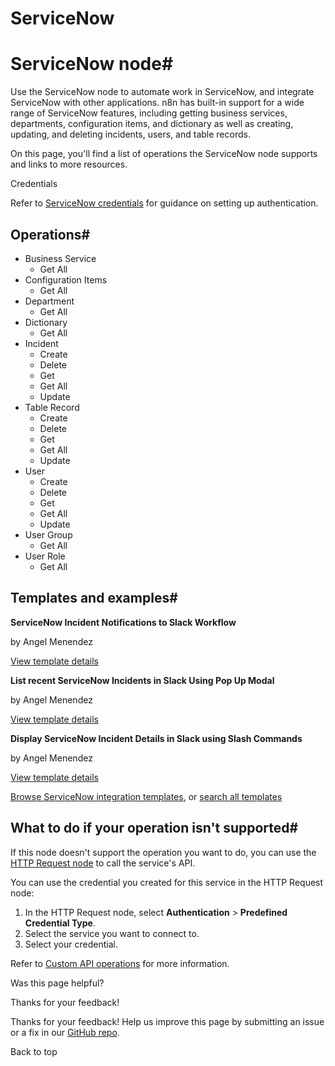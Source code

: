 # ServiceNow

[ ](https://github.com/n8n-io/n8n-docs/edit/main/docs/integrations/builtin/app-nodes/n8n-nodes-base.servicenow.md "Edit this page")

# ServiceNow node#

Use the ServiceNow node to automate work in ServiceNow, and integrate ServiceNow with other applications. n8n has built-in support for a wide range of ServiceNow features, including getting business services, departments, configuration items, and dictionary as well as creating, updating, and deleting incidents, users, and table records. 

On this page, you'll find a list of operations the ServiceNow node supports and links to more resources.

Credentials

Refer to [ServiceNow credentials](../../credentials/servicenow/) for guidance on setting up authentication. 

## Operations#

  * Business Service
    * Get All
  * Configuration Items
    * Get All
  * Department
    * Get All
  * Dictionary
    * Get All
  * Incident
    * Create
    * Delete
    * Get
    * Get All
    * Update
  * Table Record
    * Create
    * Delete
    * Get
    * Get All
    * Update
  * User
    * Create
    * Delete
    * Get
    * Get All
    * Update
  * User Group
    * Get All
  * User Role
    * Get All



## Templates and examples#

**ServiceNow Incident Notifications to Slack Workflow**

by Angel Menendez

[View template details](https://n8n.io/workflows/2704-servicenow-incident-notifications-to-slack-workflow/)

**List recent ServiceNow Incidents in Slack Using Pop Up Modal**

by Angel Menendez

[View template details](https://n8n.io/workflows/2728-list-recent-servicenow-incidents-in-slack-using-pop-up-modal/)

**Display ServiceNow Incident Details in Slack using Slash Commands**

by Angel Menendez

[View template details](https://n8n.io/workflows/2727-display-servicenow-incident-details-in-slack-using-slash-commands/)

[Browse ServiceNow integration templates](https://n8n.io/integrations/servicenow/), or [search all templates](https://n8n.io/workflows/)

## What to do if your operation isn't supported#

If this node doesn't support the operation you want to do, you can use the [HTTP Request node](../../core-nodes/n8n-nodes-base.httprequest/) to call the service's API.

You can use the credential you created for this service in the HTTP Request node: 

  1. In the HTTP Request node, select **Authentication** > **Predefined Credential Type**.
  2. Select the service you want to connect to.
  3. Select your credential.



Refer to [Custom API operations](../../../custom-operations/) for more information.

Was this page helpful? 

Thanks for your feedback! 

Thanks for your feedback! Help us improve this page by submitting an issue or a fix in our [GitHub repo](https://github.com/n8n-io/n8n-docs). 

Back to top 
